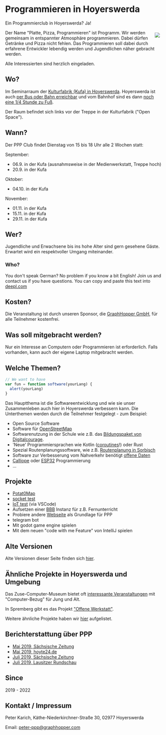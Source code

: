 # Programmieren in Hoyerswerda

Ein Programmierclub in Hoyerswerda? Ja!

<a href="./assets/img/ppp-flyer.png"><img align="right" src="./assets/img/ppp-flyer-small.png" style="padding: 8px"/></a>

Der Name "Platte, Pizza, Programmieren" ist Programm. Wir werden gemeinsam in entspannter Atmosphäre programmieren. Dabei dürfen Getränke und Pizza nicht fehlen. Das Programmieren soll dabei durch erfahrene Entwickler lebendig werden und Jugendlichen näher gebracht werden.

Alle Interessierten sind herzlich eingeladen.

## Wo?

Im Seminarraum der [Kulturfabrik (Kufa) in Hoyerswerda](https://graphhopper.com/maps/?point=&point=51.438902%2C14.245647). Hoyerswerda ist auch [per Bus oder Bahn erreichbar](https://www.bahn.de) und vom Bahnhof sind es dann [noch eine 1/4 Stunde zu Fuß](https://graphhopper.com/maps/?point=Hoyerswerda%20Bahnhofsallee%201&point=Kulturfabrik%20Hoyerswerda&vehicle=foot).

Der Raum befindet sich links vor der Treppe in der Kulturfabrik ("Open Space").

## Wann?

Der PPP Club findet Dienstag von 15 bis 18 Uhr alle 2 Wochen statt:

September:

- 06.9. in der Kufa (ausnahmsweise in der Medienwerkstatt, Treppe hoch)
- 20.9. in der Kufa

Oktober:

- 04.10. in der Kufa

November:

- 01.11. in der Kufa
- 15.11. in der Kufa
- 29.11. in der Kufa

## Wer?

Jugendliche und Erwachsene bis ins hohe Alter sind gern gesehene Gäste. Erwartet wird ein respektvoller Umgang miteinander.

### Who?

You don't speak German? No problem if you know a bit English! Join us and contact us if you have questions. You can copy and paste this text into [deepl.com](https://www.deepl.com)

## Kosten?

Die Veranstaltung ist durch unseren Sponsor, die [GraphHopper GmbH](https://www.graphhopper.com/), für alle Teilnehmer kostenfrei.

## Was soll mitgebracht werden?

Nur ein Interesse an Computern oder Programmieren ist erforderlich. Falls vorhanden, kann auch der eigene Laptop mitgebracht werden.

## Welche Themen?

```js
// We want to have
var fun = function software(yourLang) {
  alert(yourLang)
}
```

Das Hauptthema ist die Softwareentwicklung und wie sie unser Zusammenleben auch hier in Hoyerswerda verbessern kann. Die Unterthemen werden durch die Teilnehmer festgelegt - zum Beispiel:

- Open Source Software
- Software für [OpenStreetMap](https://www.openstreetmap.org)
- Softwarenutzung in der Schule wie z.B. das [Bildungspaket von Digitalcourage](https://digitalcourage.de/kinder-und-jugendliche/bildungspaket).
- 'Neue' Programmiersprachen wie Kotlin ([coroutines](https://www.youtube.com/watch?v=hb0hfHVWCS0)!) oder Rust
- Spezial Routenplanungssoftware, wie z.B. [Routenplanung in Sorbisch](https://graphhopper.com/maps/?point=GraphHopper%20Hoyerswerda&point=Wittichenau&locale=hsb&layer=Sorbian%20Language)
- Software zur Verbesserung vom Nahverkehr benötigt [offene Daten](https://rettedeinennahverkehr.de/)
- [Calliope](https://calliope.cc) oder [ESP32](https://de.wikipedia.org/wiki/ESP32) Programmierung
- ...

## Projekte

- [Potat0Map](https://github.com/UnrealValentin/potato-maps)
- [socket test](https://github.com/karussell/socket-testing)
- [IoT test](https://github.com/karussell/iot-test) (via VSCode)
- Aufsetzen einer [BBB](https://github.com/bigbluebutton/bbb-install) Instanz für z.B. Fernunterricht
- Probiere andere [Webseite](https://github.com/Brandenburger-Maker/Brandenburger-Maker.github.io) als Grundlage für PPP
- telegram bot
- Mit godot game engine spielen
- Mit dem neuen "code with me Feature" von IntelliJ spielen

## Alte Versionen

Alte Versionen dieser Seite finden sich [hier](https://github.com/graphhopper/ppp-club/commits/master).

## Ähnliche Projekte in Hoyerswerda und Umgebung

Das Zuse-Computer-Museum bietet oft [interessante Veranstaltungen](https://zuse-computer-museum.com/angebote/veranstaltungen/) mit "Computer-Bezug" für Jung und Alt.

In Spremberg gibt es das Projekt ["Offene Werkstatt"](https://www.owspremberg.de).

Weitere ähnliche Projekte haben wir [hier](./similar-projects.html) aufgelistet.

## Berichterstattung über PPP

- [Mai 2019, Sächsische Zeitung](https://www.saechsische.de/programmier-club-startet-5066220.html)
- [Mai 2019, hoyte24.de](https://hoyte24.de/newsreader2/programmier-club-startet.html)
- [Juli 2019, Sächsische Zeitung](https://www.saechsische.de/plus/programmierclub-und-fabmobil-in-einem-hoyerswerda-5097719.html)
- [Juli 2019, Lausitzer Rundschau](https://www.lr-online.de/lausitz/hoyerswerda/das-fabmobil-bringt-die-zukunft-nach-hoyerswerda_aid-44292517)

## Since

2019 - 2022

## Kontakt / Impressum

Peter Karich, Käthe-Niederkirchner-Straße 30, 02977 Hoyerswerda

Email: peter-ppp@graphhopper.com
